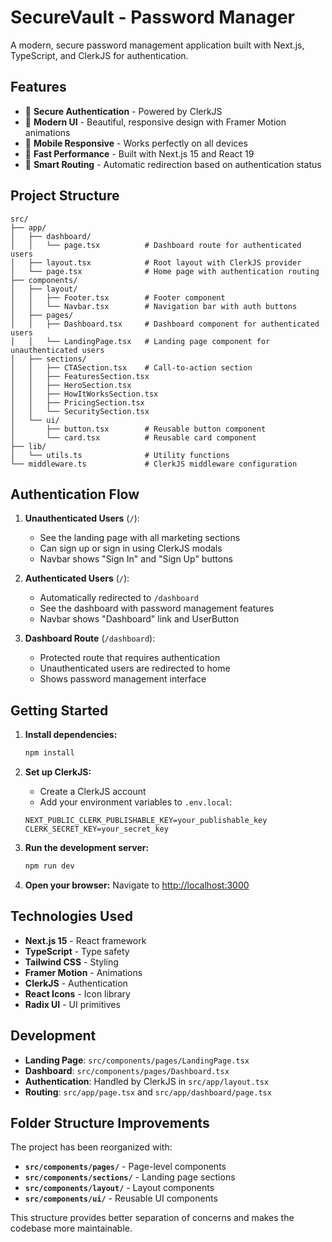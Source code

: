 # SecureVault - Password Manager

A modern, secure password management application built with Next.js, TypeScript, and ClerkJS for authentication.

## Features

- 🔐 **Secure Authentication** - Powered by ClerkJS
- 🎨 **Modern UI** - Beautiful, responsive design with Framer Motion animations
- 📱 **Mobile Responsive** - Works perfectly on all devices
- 🚀 **Fast Performance** - Built with Next.js 15 and React 19
- 🎯 **Smart Routing** - Automatic redirection based on authentication status

## Project Structure

```
src/
├── app/
│   ├── dashboard/
│   │   └── page.tsx          # Dashboard route for authenticated users
│   ├── layout.tsx            # Root layout with ClerkJS provider
│   └── page.tsx              # Home page with authentication routing
├── components/
│   ├── layout/
│   │   ├── Footer.tsx        # Footer component
│   │   └── Navbar.tsx        # Navigation bar with auth buttons
│   ├── pages/
│   │   ├── Dashboard.tsx     # Dashboard component for authenticated users
│   │   └── LandingPage.tsx   # Landing page component for unauthenticated users
│   ├── sections/
│   │   ├── CTASection.tsx    # Call-to-action section
│   │   ├── FeaturesSection.tsx
│   │   ├── HeroSection.tsx
│   │   ├── HowItWorksSection.tsx
│   │   ├── PricingSection.tsx
│   │   └── SecuritySection.tsx
│   └── ui/
│       ├── button.tsx        # Reusable button component
│       └── card.tsx          # Reusable card component
├── lib/
│   └── utils.ts              # Utility functions
└── middleware.ts             # ClerkJS middleware configuration
```

## Authentication Flow

1. **Unauthenticated Users** (`/`):
   - See the landing page with all marketing sections
   - Can sign up or sign in using ClerkJS modals
   - Navbar shows "Sign In" and "Sign Up" buttons

2. **Authenticated Users** (`/`):
   - Automatically redirected to `/dashboard`
   - See the dashboard with password management features
   - Navbar shows "Dashboard" link and UserButton

3. **Dashboard Route** (`/dashboard`):
   - Protected route that requires authentication
   - Unauthenticated users are redirected to home
   - Shows password management interface

## Getting Started

1. **Install dependencies:**
   ```bash
   npm install
   ```

2. **Set up ClerkJS:**
   - Create a ClerkJS account
   - Add your environment variables to `.env.local`:
   ```
   NEXT_PUBLIC_CLERK_PUBLISHABLE_KEY=your_publishable_key
   CLERK_SECRET_KEY=your_secret_key
   ```

3. **Run the development server:**
   ```bash
   npm run dev
   ```

4. **Open your browser:**
   Navigate to [http://localhost:3000](http://localhost:3000)

## Technologies Used

- **Next.js 15** - React framework
- **TypeScript** - Type safety
- **Tailwind CSS** - Styling
- **Framer Motion** - Animations
- **ClerkJS** - Authentication
- **React Icons** - Icon library
- **Radix UI** - UI primitives

## Development

- **Landing Page**: `src/components/pages/LandingPage.tsx`
- **Dashboard**: `src/components/pages/Dashboard.tsx`
- **Authentication**: Handled by ClerkJS in `src/app/layout.tsx`
- **Routing**: `src/app/page.tsx` and `src/app/dashboard/page.tsx`

## Folder Structure Improvements

The project has been reorganized with:

- **`src/components/pages/`** - Page-level components
- **`src/components/sections/`** - Landing page sections
- **`src/components/layout/`** - Layout components
- **`src/components/ui/`** - Reusable UI components

This structure provides better separation of concerns and makes the codebase more maintainable.
